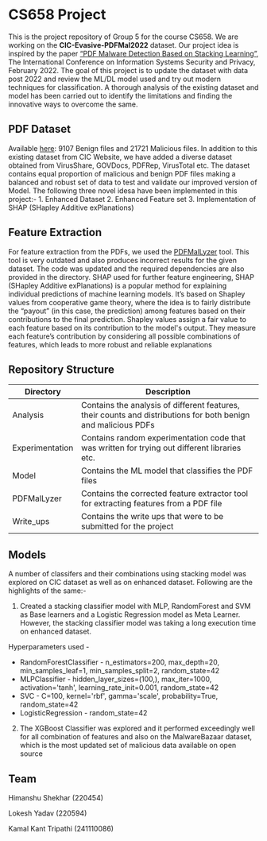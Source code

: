 # CS658 Project

This is the project repository of Group 5 for the course CS658. We are working on the **CIC-Evasive-PDFMal2022** dataset. Our project idea is inspired by the paper [“PDF Malware Detection Based on Stacking Learning”](https://pdfs.semanticscholar.org/c4e6/1e9545951bf4e7dbefd7796b6f7f050a75f6.pdf), The International Conference on Information Systems Security and Privacy, February 2022. The goal of this project is to update the dataset with data post 2022 and review the ML/DL model used and try out modern techniques for classification. A thorough analysis of the existing dataset and model has been carried out to identify the limitations and finding the innovative ways to overcome the same. 

## PDF Dataset

Available [here](http://205.174.165.80/CICDataset/CIC-EvasivePDF2022/Dataset/): 9107 Benign files and 21721 Malicious files. In addition to this existing dataset from CIC Website, we have added a diverse dataset obtained from VirusShare, GOVDocs, PDFRep, VirusTotal etc. The dataset contains equal proportion of malicious and benign PDF files making a balanced and robust set of data to test and validate our improved version of Model. The following three novel idesa have been implemented in this project:-
    1. Enhanced Dataset
    2. Enhanced Feature set
    3. Implementation of SHAP (SHapley Additive exPlanations)

## Feature Extraction

For feature extraction from the PDFs, we used the [PDFMalLyzer](https://github.com/ahlashkari/PDFMalLyzer) tool. This tool is very outdated and also produces incorrect results for the given dataset. The code was updated and the required dependencies are also provided in the directory. SHAP used for further feature engineering, SHAP (SHapley Additive exPlanations) is a popular method for explaining individual predictions of machine learning models. It’s based on Shapley values from cooperative game theory, where the idea is to fairly distribute the “payout” (in this case, the prediction) among features based on their contributions to the final prediction. Shapley values assign a fair value to each feature based on its contribution to the model's output. They measure each feature’s contribution by considering all possible combinations of features, which leads to more robust and reliable explanations

## Repository Structure

| Directory       | Description |
|-----------------|-------------|
| Analysis        | Contains the analysis of different features, their counts and distributions for both benign and malicious PDFs   |
| Experimentation | Contains random experimentation code that was written for trying out different libraries etc.  |
| Model           | Contains the ML model that classifies the PDF files  |
| PDFMalLyzer     | Contains the corrected feature extractor tool for extracting features from a PDF file |
| Write_ups       | Contains the write ups that were to be submitted for the project |

## Models 
A number of classifers and their combinations using stacking model was explored on CIC dataset as well as on enhanced dataset. Following are the highlights of the same:-

1. Created a stacking classifier model with MLP, RandomForest and SVM as Base learners and a Logistic Regression model as Meta Learner. However, the stacking classifier model was taking a long execution time on enhanced dataset.

Hyperparameters used -

* RandomForestClassifier - n_estimators=200, max_depth=20, min_samples_leaf=1, min_samples_split=2, random_state=42
* MLPClassifier - hidden_layer_sizes=(100,), max_iter=1000, activation='tanh', learning_rate_init=0.001, random_state=42
* SVC - C=100, kernel='rbf', gamma='scale', probability=True, random_state=42
* LogisticRegression - random_state=42

2. The XGBoost Classifier was explored and it performed exceedingly well for all combination of features and also on the MalwareBazaar dataset, which is the most updated set of malicious data available on open source
## Team

Himanshu Shekhar (220454)

Lokesh Yadav (220594)

Kamal Kant Tripathi (241110086)
